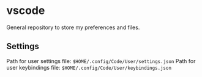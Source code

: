 # vscode

General repository to store my preferences and files.

## Settings

Path for user settings file: `$HOME/.config/Code/User/settings.json`
Path for user keybindings file: `$HOME/.config/Code/User/keybindings.json`
